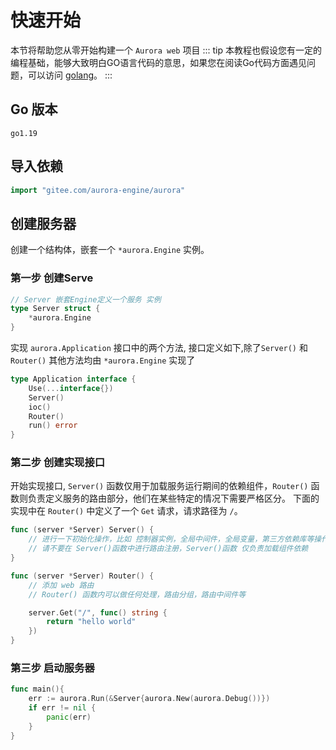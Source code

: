 
# 快速开始
本节将帮助您从零开始构建一个 `Aurora web` 项目
::: tip
本教程也假设您有一定的编程基础，能够大致明白GO语言代码的意思，如果您在阅读Go代码方面遇见问题，可以访问 [golang](https://golang.google.cn/)。
:::

## Go 版本
```text
go1.19
```

## 导入依赖
```go
import "gitee.com/aurora-engine/aurora"
```

## 创建服务器
创建一个结构体，嵌套一个 `*aurora.Engine` 实例。
### 第一步 创建Serve
```go
// Server 嵌套Engine定义一个服务 实例
type Server struct {
    *aurora.Engine
}
```

实现 `aurora.Application` 接口中的两个方法, 接口定义如下,除了`Server()` 和 `Router()` 其他方法均由 `*aurora.Engine` 实现了
```go
type Application interface {
	Use(...interface{})
	Server()
	ioc()
    Router()
	run() error
}
```

### 第二步 创建实现接口
开始实现接口, `Server()` 函数仅用于加载服务运行期间的依赖组件，`Router()` 函数则负责定义服务的路由部分，他们在某些特定的情况下需要严格区分。
下面的实现中在 `Router()` 中定义了一个 `Get` 请求，请求路径为 `/`。
```go
func (server *Server) Server() {
	// 进行一下初始化操作，比如 控制器实例，全局中间件，全局变量，第三方依赖库等操作
	// 请不要在 Server()函数中进行路由注册，Server()函数 仅负责加载组件依赖
}

func (server *Server) Router() {
	// 添加 web 路由
	// Router() 函数内可以做任何处理，路由分组，路由中间件等

	server.Get("/", func() string {
		return "hello world"
	})
}
```

### 第三步 启动服务器
```go
func main(){
    err := aurora.Run(&Server{aurora.New(aurora.Debug())})
    if err != nil {
        panic(err)
    }
}
```
